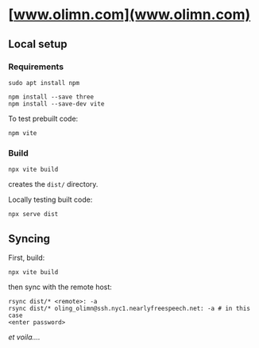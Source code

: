 # [www.olimn.com](www.olimn.com)

## Local setup
### Requirements
```
sudo apt install npm
```
```
npm install --save three
npm install --save-dev vite
```
To test prebuilt code:
```
npm vite
```

### Build
```
npx vite build
```
creates the `dist/` directory.

Locally testing built code:
```
npx serve dist
```

## Syncing
First, build:
```
npx vite build
```
then sync with the remote host:
```
rsync dist/* <remote>: -a
rsync dist/* oling_olimn@ssh.nyc1.nearlyfreespeech.net: -a # in this case
<enter password>
```
_et voila...._
